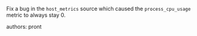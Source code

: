 Fix a bug in the `host_metrics` source which caused the `process_cpu_usage` metric to always stay 0.

authors: pront
